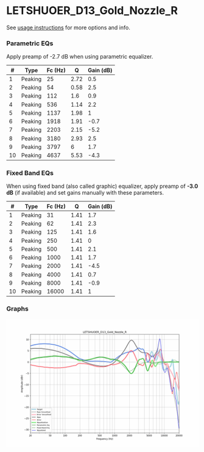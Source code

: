 # LETSHUOER_D13_Gold_Nozzle_R
See [usage instructions](https://github.com/jaakkopasanen/AutoEq#usage) for more options and info.

### Parametric EQs
Apply preamp of -2.7 dB when using parametric equalizer.

|   # | Type    |   Fc (Hz) |    Q |   Gain (dB) |
|-----|---------|-----------|------|-------------|
|   1 | Peaking |        25 | 2.72 |         0.5 |
|   2 | Peaking |        54 | 0.58 |         2.5 |
|   3 | Peaking |       112 | 1.6  |         0.9 |
|   4 | Peaking |       536 | 1.14 |         2.2 |
|   5 | Peaking |      1137 | 1.98 |         1   |
|   6 | Peaking |      1918 | 1.91 |        -0.7 |
|   7 | Peaking |      2203 | 2.15 |        -5.2 |
|   8 | Peaking |      3180 | 2.93 |         2.5 |
|   9 | Peaking |      3797 | 6    |         1.7 |
|  10 | Peaking |      4637 | 5.53 |        -4.3 |

### Fixed Band EQs
When using fixed band (also called graphic) equalizer, apply preamp of **-3.0 dB** (if available) and set gains manually with these parameters.

|   # | Type    |   Fc (Hz) |    Q |   Gain (dB) |
|-----|---------|-----------|------|-------------|
|   1 | Peaking |        31 | 1.41 |         1.7 |
|   2 | Peaking |        62 | 1.41 |         2.3 |
|   3 | Peaking |       125 | 1.41 |         1.6 |
|   4 | Peaking |       250 | 1.41 |         0   |
|   5 | Peaking |       500 | 1.41 |         2.1 |
|   6 | Peaking |      1000 | 1.41 |         1.7 |
|   7 | Peaking |      2000 | 1.41 |        -4.5 |
|   8 | Peaking |      4000 | 1.41 |         0.7 |
|   9 | Peaking |      8000 | 1.41 |        -0.9 |
|  10 | Peaking |     16000 | 1.41 |         1   |

### Graphs
![](./LETSHUOER_D13_Gold_Nozzle_R.png)
